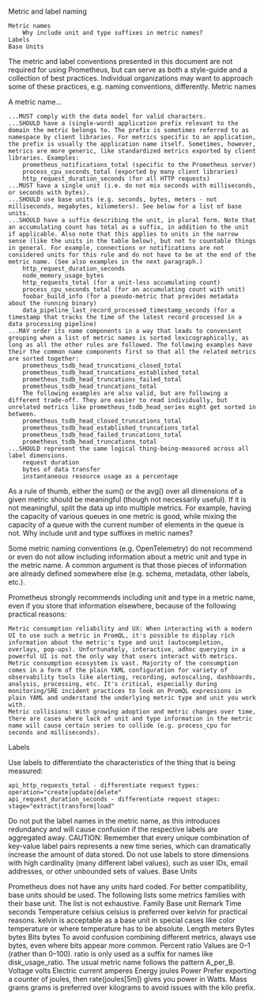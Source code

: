 Metric and label naming

    Metric names
        Why include unit and type suffixes in metric names?
    Labels
    Base Units

The metric and label conventions presented in this document are not required for using Prometheus, but can serve as both a style-guide and a collection of best practices. Individual organizations may want to approach some of these practices, e.g. naming conventions, differently.
Metric names

A metric name...

    ...MUST comply with the data model for valid characters.
    ...SHOULD have a (single-word) application prefix relevant to the domain the metric belongs to. The prefix is sometimes referred to as namespace by client libraries. For metrics specific to an application, the prefix is usually the application name itself. Sometimes, however, metrics are more generic, like standardized metrics exported by client libraries. Examples:
        prometheus_notifications_total (specific to the Prometheus server)
        process_cpu_seconds_total (exported by many client libraries)
        http_request_duration_seconds (for all HTTP requests)
    ...MUST have a single unit (i.e. do not mix seconds with milliseconds, or seconds with bytes).
    ...SHOULD use base units (e.g. seconds, bytes, meters - not milliseconds, megabytes, kilometers). See below for a list of base units.
    ...SHOULD have a suffix describing the unit, in plural form. Note that an accumulating count has total as a suffix, in addition to the unit if applicable. Also note that this applies to units in the narrow sense (like the units in the table below), but not to countable things in general. For example, connections or notifications are not considered units for this rule and do not have to be at the end of the metric name. (See also examples in the next paragraph.)
        http_request_duration_seconds
        node_memory_usage_bytes
        http_requests_total (for a unit-less accumulating count)
        process_cpu_seconds_total (for an accumulating count with unit)
        foobar_build_info (for a pseudo-metric that provides metadata about the running binary)
        data_pipeline_last_record_processed_timestamp_seconds (for a timestamp that tracks the time of the latest record processed in a data processing pipeline)
    ...MAY order its name components in a way that leads to convenient grouping when a list of metric names is sorted lexicographically, as long as all the other rules are followed. The following examples have their the common name components first so that all the related metrics are sorted together:
        prometheus_tsdb_head_truncations_closed_total
        prometheus_tsdb_head_truncations_established_total
        prometheus_tsdb_head_truncations_failed_total
        prometheus_tsdb_head_truncations_total
        The following examples are also valid, but are following a different trade-off. They are easier to read individually, but unrelated metrics like prometheus_tsdb_head_series might get sorted in between.
        prometheus_tsdb_head_closed_truncations_total
        prometheus_tsdb_head_established_truncations_total
        prometheus_tsdb_head_failed_truncations_total
        prometheus_tsdb_head_truncations_total
    ...SHOULD represent the same logical thing-being-measured across all label dimensions.
        request duration
        bytes of data transfer
        instantaneous resource usage as a percentage

As a rule of thumb, either the sum() or the avg() over all dimensions of a given metric should be meaningful (though not necessarily useful). If it is not meaningful, split the data up into multiple metrics. For example, having the capacity of various queues in one metric is good, while mixing the capacity of a queue with the current number of elements in the queue is not.
Why include unit and type suffixes in metric names?

Some metric naming conventions (e.g. OpenTelemetry) do not recommend or even do not allow including information about a metric unit and type in the metric name. A common argument is that those pieces of information are already defined somewhere else (e.g. schema, metadata, other labels, etc.).

Prometheus strongly recommends including unit and type in a metric name, even if you store that information elsewhere, because of the following practical reasons:

    Metric consumption reliability and UX: When interacting with a modern UI to use such a metric in PromQL, it's possible to display rich information about the metric's type and unit (autocompletion, overlays, pop-ups). Unfortunately, interactive, adhoc querying in a powerful UI is not the only way that users interact with metrics. Metric consumption ecosystem is vast. Majority of the consumption comes in a form of the plain YAML configuration for variety of observability tools like alerting, recording, autoscaling, dashboards, analysis, processing, etc. It's critical, especially during monitoring/SRE incident practices to look on PromQL expressions in plain YAML and understand the underlying metric type and unit you work with.
    Metric collisions: With growing adoption and metric changes over time, there are cases where lack of unit and type information in the metric name will cause certain series to collide (e.g. process_cpu for seconds and milliseconds).

Labels

Use labels to differentiate the characteristics of the thing that is being measured:

    api_http_requests_total - differentiate request types: operation="create|update|delete"
    api_request_duration_seconds - differentiate request stages: stage="extract|transform|load"

Do not put the label names in the metric name, as this introduces redundancy and will cause confusion if the respective labels are aggregated away.
CAUTION: Remember that every unique combination of key-value label pairs represents a new time series, which can dramatically increase the amount of data stored. Do not use labels to store dimensions with high cardinality (many different label values), such as user IDs, email addresses, or other unbounded sets of values.
Base Units

Prometheus does not have any units hard coded. For better compatibility, base units should be used. The following lists some metrics families with their base unit. The list is not exhaustive.
Family Base unit Remark
Time seconds
Temperature celsius celsius is preferred over kelvin for practical reasons. kelvin is acceptable as a base unit in special cases like color temperature or where temperature has to be absolute.
Length meters
Bytes bytes
Bits bytes To avoid confusion combining different metrics, always use bytes, even where bits appear more common.
Percent ratio Values are 0–1 (rather than 0–100). ratio is only used as a suffix for names like disk_usage_ratio. The usual metric name follows the pattern A_per_B.
Voltage volts
Electric current amperes
Energy joules
Power Prefer exporting a counter of joules, then rate(joules[5m]) gives you power in Watts.
Mass grams grams is preferred over kilograms to avoid issues with the kilo prefix.

